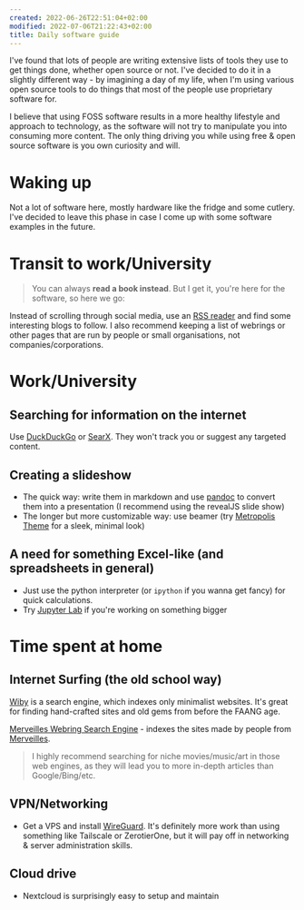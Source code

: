 ```yaml
---
created: 2022-06-26T22:51:04+02:00
modified: 2022-07-06T21:22:43+02:00
title: Daily software guide
---
```



I've found that lots of people are writing extensive lists of tools they use to get things done, whether open source or not. I've decided to do it in a slightly different way - by imagining a day of my life, when I'm using various open source tools to do things that most of the people use proprietary software for.

I believe that using FOSS software results in a more healthy lifestyle
and approach to technology, as the software will not try to manipulate you
into consuming more content.
The only thing driving you while using free & open source software is
you own curiosity and will.

# Waking up

Not a lot of software here, mostly hardware like the fridge and some cutlery. I've decided to leave this phase in case I come up with some software examples in the future. 

# Transit to work/University

>You can always **read a book instead**. 
>But I get it, you're here for the software,
>so here we go:

Instead of scrolling through social media, use an
[RSS reader](https://f-droid.org/en/packages/com.nononsenseapps.feeder/)
and find some interesting blogs to follow. I also recommend keeping a list
of webrings or other pages that are run by people or
small organisations, not companies/corporations.

# Work/University

## Searching for information on the internet

Use [DuckDuckGo](duckduckgo.com/) or [SearX](https://searx.space/). They won't track you or suggest any targeted content.

## Creating a slideshow

- The quick way: write them in markdown and use [pandoc](https://pandoc.org/demos.html) to convert them into a presentation (I recommend using the revealJS slide show)
- The longer but more customizable way: use beamer (try [Metropolis Theme](https://www.overleaf.com/latex/templates/metropolis-beamer-theme/qzyvdhrntfmrfor) for a sleek, minimal look)

## A need for something Excel-like (and spreadsheets in general) 

- Just use the python interpreter (or `ipython` if you wanna get fancy) for quick calculations. 
- Try [Jupyter Lab](https://jupyter.org/) if you're working on something bigger

# Time spent at home

## Internet Surfing (the old school way)

[Wiby](http://wiby.me/) is a search engine, which indexes only minimalist websites.
It's great for finding hand-crafted sites and old gems from before the FAANG age.

[Merveilles Webring Search Engine](https://lieu.cblgh.org/) - indexes the sites made by people from [Merveilles](merveilles.town).


>I highly recommend searching for niche movies/music/art in those web engines,
>as they will lead you to more in-depth articles than Google/Bing/etc.

## VPN/Networking

- Get a VPS and install [WireGuard](https://www.wireguard.com/). It's definitely more work than using something like Tailscale or ZerotierOne, but it will pay off in networking & server administration skills.

## Cloud drive

- Nextcloud is surprisingly easy to setup and maintain
